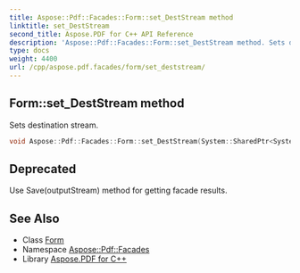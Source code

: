 ```yaml
---
title: Aspose::Pdf::Facades::Form::set_DestStream method
linktitle: set_DestStream
second_title: Aspose.PDF for C++ API Reference
description: 'Aspose::Pdf::Facades::Form::set_DestStream method. Sets destination stream in C++.'
type: docs
weight: 4400
url: /cpp/aspose.pdf.facades/form/set_deststream/
---
```

## Form::set_DestStream method


Sets destination stream.

```cpp
void Aspose::Pdf::Facades::Form::set_DestStream(System::SharedPtr<System::IO::Stream> value)
```


## Deprecated
Use Save(outputStream) method for getting facade results. 

## See Also

* Class [Form](../)
* Namespace [Aspose::Pdf::Facades](../../)
* Library [Aspose.PDF for C++](../../../)
